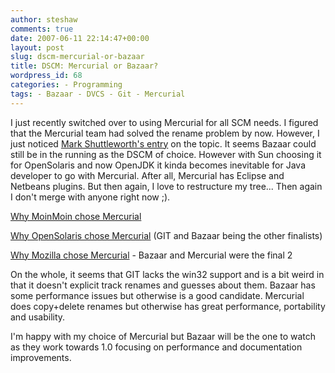 ```yaml
---
author: steshaw
comments: true
date: 2007-06-11 22:14:47+00:00
layout: post
slug: dscm-mercurial-or-bazaar
title: DSCM: Mercurial or Bazaar?
wordpress_id: 68
categories: - Programming
tags: - Bazaar - DVCS - Git - Mercurial
---
```


I just recently switched over to using Mercurial for all SCM needs. I figured that the Mercurial team had solved the rename problem by now. However, I just noticed [Mark Shuttleworth's entry](http://www.markshuttleworth.com/archives/123) on the topic. It seems Bazaar could still be in the running as the DSCM of choice. However with Sun choosing it for OpenSolaris and now OpenJDK it kinda becomes inevitable for Java developer to go with Mercurial. After all, Mercurial has Eclipse and Netbeans plugins. But then again, I love to restructure my tree... Then again I don't merge with anyone right now ;).

[Why MoinMoin chose Mercurial](http://moinmoin.wikiwikiweb.de/NewVCS)

[Why OpenSolaris chose Mercurial](http://www.opensolaris.org/os/community/tools/scm/history/) (GIT and Bazaar being the other finalists)

[Why Mozilla chose Mercurial](http://weblogs.mozillazine.org/preed/2007/04/version_control_system_shootou_1.html) - Bazaar and Mercurial were the final 2

On the whole, it seems that GIT lacks the win32 support and is a bit weird in that it doesn't explicit track renames and guesses about them. Bazaar has some performance issues but otherwise is a good candidate. Mercurial does copy+delete renames but otherwise has great performance, portability and usability.

I'm happy with my choice of Mercurial but Bazaar will be the one to watch as they work towards 1.0 focusing on performance and documentation improvements.
